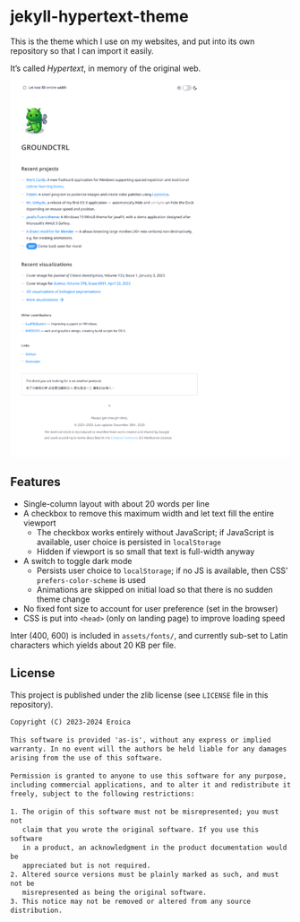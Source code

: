 # jekyll-hypertext-theme

This is the theme which I use on my websites, and put into its own repository so that I can import it easily.

It’s called _Hypertext_, in memory of the original web.

![Sample screenshot](Screenshot.png)

## Features

* Single-column layout with about 20 words per line
* A checkbox to remove this maximum width and let text fill the entire viewport
  * The checkbox works entirely without JavaScript; if JavaScript is available, user choice is persisted in `localStorage`
  * Hidden if viewport is so small that text is full-width anyway
* A switch to toggle dark mode
  * Persists user choice to `localStorage`; if no JS is available, then CSS' `prefers-color-scheme` is used
  * Animations are skipped on initial load so that there is no sudden theme change
* No fixed font size to account for user preference (set in the browser)
* CSS is put into `<head>` (only on landing page) to improve loading speed

Inter (400, 600) is included in `assets/fonts/`, and currently sub-set to Latin characters which yields about 20&nbsp;KB per file.

## License

This project is published under the zlib license (see `LICENSE` file in this repository).

```
Copyright (C) 2023-2024 Eroica

This software is provided 'as-is', without any express or implied
warranty. In no event will the authors be held liable for any damages
arising from the use of this software.

Permission is granted to anyone to use this software for any purpose,
including commercial applications, and to alter it and redistribute it
freely, subject to the following restrictions:

1. The origin of this software must not be misrepresented; you must not
   claim that you wrote the original software. If you use this software
   in a product, an acknowledgment in the product documentation would be
   appreciated but is not required.
2. Altered source versions must be plainly marked as such, and must not be
   misrepresented as being the original software.
3. This notice may not be removed or altered from any source distribution.
```
